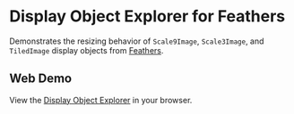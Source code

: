 # Display Object Explorer for Feathers

Demonstrates the resizing behavior of `Scale9Image`, `Scale3Image`, and `TiledImage` display objects from [Feathers](http://feathersui.com/).

## Web Demo

View the [Display Object Explorer](http://feathersui.com/examples/display-object-explorer/) in your browser.